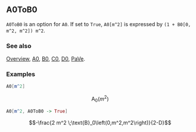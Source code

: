 ## A0ToB0

`A0ToB0` is an option for `A0`. If set to `True`, `A0[m^2]` is expressed by `(1 + B0[0, m^2, m^2]) m^2`.

### See also

[Overview](Extra/FeynCalc.md), [A0](A0.md), [B0](B0.md), [C0](C0.md), [D0](D0.md), [PaVe](PaVe.md).

### Examples

```mathematica
A0[m^2]
```

$$\text{A}_0\left(m^2\right)$$

```mathematica
A0[m^2, A0ToB0 -> True]
```

$$-\frac{2 m^2 \;\text{B}_0\left(0,m^2,m^2\right)}{2-D}$$